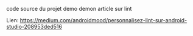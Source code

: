 code source du projet demo demon article sur lint

Lien: https://medium.com/androidmood/personnalisez-lint-sur-android-studio-208953ded516